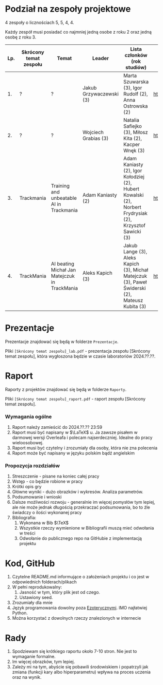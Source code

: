 # Podział na zespoły projektowe

4 zespoły o licznościach 5, 5, 4, 4.

Każdy zespół musi posiadać co najmniej jedną osobe z roku 2 oraz jedną osobę z roku 3.


|        Lp.     |    Skrócony temat zespołu | Temat |    Leader   |        Lista członków (rok studiów)                  |  Link do GitHuba |
|--------------|--------------------|-------------------------------|-----------------------------|-------|-------|
|1.| ? | ? | Jakub Grzywaczewski (3) | Marta Szuwarska (3), Igor Rudolf (2), Anna Ostrowska (2) | https://github.com/??? |
|2.| ? | ? | Wojciech Grabias (3) | Natalia Safiejko (3), Miłosz Kita (2), Kacper Wnęk (3)| https://github.com/??? |
|3.| Trackmania             | Training and unbeatable AI in Trackmania | Adam Kaniasty (2) | Adam Kaniasty (2), Igor Kołodziej (2), Hubert Kowalski (2), Norbert Frydrysiak (2), Krzysztof Sawicki (3) | https://github.com/AdamKaniasty/RL-Trackmania |
|4.| TrackMania | AI beating Michał Jan Matejczuk in TrackMania | Aleks Kapich (3) | Jakub Lange (3), Aleks Kapich (3), Michał Matejczuk (3), Paweł Świderski (2), Mateusz Kubita (3) | https://github.com/AKapich/Reinforcement_Learning_TrackMania |


# Prezentacje

Prezentacje znajdować się będą w folderze `Prezentacje`.

Pliki `[Skrócony temat zespołu]_lab.pdf` - prezentacja zespołu [Skrócony temat zespołu], która wygłoszona będzie w czasie laboratoriów 2024.??.??.


# Raport

Raporty z projektów znajdować się będą w folderze `Raporty`.

Pliki `[Skrócony temat zespołu]_raport.pdf` - raport zespołu [Skrócony temat zespołu].


### Wymagania ogólne
1. Raport należy zamieścić do 2024.??.?? 23:59
2. Raport musi być napisany w $\LaTeX$ u. Ja zawsze pisałem w darmowej wersji Overleafa i polecam najserdeczniej. Idealne do pracy wieloosobowej.
3. Raport musi być czytelny i zrozumiały dla osoby, która nie zna polecenia
4. Raport może być napisany w języku polskim bądź angielskim

### Propozycja rozdziałów
1. Streszczenie - pisane na koniec całej pracy
4. Wstęp - co będzie robione w pracy
3. Krótki opis gry
4. Główne wyniki - dużo obrazków i wykresów. Analiza parametrów.
5. Podsumowanie i wnioski
6. Dalsze możliwości rozwoju - generalnie im więcej pomysłów tym lepiej, ale nie może jednak długością przekraczać podsumowania, bo to źle świadczy o ilości wykonanej pracy
7. Bibliografia:
    1. Wykonana w Bib $\TeX$
    2. Wszystkie rzeczy wymienione w Bibliografii muszą mieć odwołania w treści
    3. Odwołanie do publicznego repo na GitHubie z implementacją projektu

# Kod, GitHub
1. Czytelne README.md informujące o założeniach projektu i co jest w odpowiednich folderach/plikach
2. W pełni reprodukowalny:
    1. Jasność w tym, który plik jest od czego.
    2. Ustawiony seed.
3. Zrozumiały dla mnie
4. Język programowania dowolny poza [Ezoterycznymi](https://en.wikipedia.org/wiki/Esoteric_programming_language). IMO najłatwiej Python.
5. Można korzystać z dowolnych rzeczy znalezionych w internecie

# Rady
1. Spodziewam się krótkiego raportu około 7-10 stron. Nie jest to wymaganie formalne.
2. Im więcej obrazków, tym lepiej.
3. Zależy mi na tym, abyście się pobawili środowiskiem i popatrzyli jak zmiana (funkcji kary albo hiperparametru) wpływa na proces uczenia oraz na wynik.
